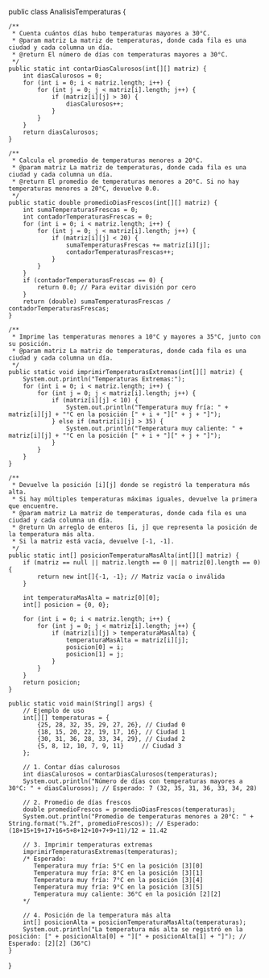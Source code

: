 public class AnalisisTemperaturas {

    /**
     * Cuenta cuántos días hubo temperaturas mayores a 30°C.
     * @param matriz La matriz de temperaturas, donde cada fila es una ciudad y cada columna un día.
     * @return El número de días con temperaturas mayores a 30°C.
     */
    public static int contarDiasCalurosos(int[][] matriz) {
        int diasCalurosos = 0;
        for (int i = 0; i < matriz.length; i++) {
            for (int j = 0; j < matriz[i].length; j++) {
                if (matriz[i][j] > 30) {
                    diasCalurosos++;
                }
            }
        }
        return diasCalurosos;
    }

    /**
     * Calcula el promedio de temperaturas menores a 20°C.
     * @param matriz La matriz de temperaturas, donde cada fila es una ciudad y cada columna un día.
     * @return El promedio de temperaturas menores a 20°C. Si no hay temperaturas menores a 20°C, devuelve 0.0.
     */
    public static double promedioDiasFrescos(int[][] matriz) {
        int sumaTemperaturasFrescas = 0;
        int contadorTemperaturasFrescas = 0;
        for (int i = 0; i < matriz.length; i++) {
            for (int j = 0; j < matriz[i].length; j++) {
                if (matriz[i][j] < 20) {
                    sumaTemperaturasFrescas += matriz[i][j];
                    contadorTemperaturasFrescas++;
                }
            }
        }
        if (contadorTemperaturasFrescas == 0) {
            return 0.0; // Para evitar división por cero
        }
        return (double) sumaTemperaturasFrescas / contadorTemperaturasFrescas;
    }

    /**
     * Imprime las temperaturas menores a 10°C y mayores a 35°C, junto con su posición.
     * @param matriz La matriz de temperaturas, donde cada fila es una ciudad y cada columna un día.
     */
    public static void imprimirTemperaturasExtremas(int[][] matriz) {
        System.out.println("Temperaturas Extremas:");
        for (int i = 0; i < matriz.length; i++) {
            for (int j = 0; j < matriz[i].length; j++) {
                if (matriz[i][j] < 10) {
                    System.out.println("Temperatura muy fría: " + matriz[i][j] + "°C en la posición [" + i + "][" + j + "]");
                } else if (matriz[i][j] > 35) {
                    System.out.println("Temperatura muy caliente: " + matriz[i][j] + "°C en la posición [" + i + "][" + j + "]");
                }
            }
        }
    }

    /**
     * Devuelve la posición [i][j] donde se registró la temperatura más alta.
     * Si hay múltiples temperaturas máximas iguales, devuelve la primera que encuentre.
     * @param matriz La matriz de temperaturas, donde cada fila es una ciudad y cada columna un día.
     * @return Un arreglo de enteros [i, j] que representa la posición de la temperatura más alta.
     * Si la matriz está vacía, devuelve [-1, -1].
     */
    public static int[] posicionTemperaturaMasAlta(int[][] matriz) {
        if (matriz == null || matriz.length == 0 || matriz[0].length == 0) {
            return new int[]{-1, -1}; // Matriz vacía o inválida
        }

        int temperaturaMasAlta = matriz[0][0];
        int[] posicion = {0, 0};

        for (int i = 0; i < matriz.length; i++) {
            for (int j = 0; j < matriz[i].length; j++) {
                if (matriz[i][j] > temperaturaMasAlta) {
                    temperaturaMasAlta = matriz[i][j];
                    posicion[0] = i;
                    posicion[1] = j;
                }
            }
        }
        return posicion;
    }

    public static void main(String[] args) {
        // Ejemplo de uso
        int[][] temperaturas = {
            {25, 28, 32, 35, 29, 27, 26}, // Ciudad 0
            {18, 15, 20, 22, 19, 17, 16}, // Ciudad 1
            {30, 31, 36, 28, 33, 34, 29}, // Ciudad 2
            {5, 8, 12, 10, 7, 9, 11}     // Ciudad 3
        };

        // 1. Contar días calurosos
        int diasCalurosos = contarDiasCalurosos(temperaturas);
        System.out.println("Número de días con temperaturas mayores a 30°C: " + diasCalurosos); // Esperado: 7 (32, 35, 31, 36, 33, 34, 28)

        // 2. Promedio de días frescos
        double promedioFrescos = promedioDiasFrescos(temperaturas);
        System.out.println("Promedio de temperaturas menores a 20°C: " + String.format("%.2f", promedioFrescos)); // Esperado: (18+15+19+17+16+5+8+12+10+7+9+11)/12 = 11.42

        // 3. Imprimir temperaturas extremas
        imprimirTemperaturasExtremas(temperaturas);
        /* Esperado:
           Temperatura muy fría: 5°C en la posición [3][0]
           Temperatura muy fría: 8°C en la posición [3][1]
           Temperatura muy fría: 7°C en la posición [3][4]
           Temperatura muy fría: 9°C en la posición [3][5]
           Temperatura muy caliente: 36°C en la posición [2][2]
        */

        // 4. Posición de la temperatura más alta
        int[] posicionAlta = posicionTemperaturaMasAlta(temperaturas);
        System.out.println("La temperatura más alta se registró en la posición: [" + posicionAlta[0] + "][" + posicionAlta[1] + "]"); // Esperado: [2][2] (36°C)
    }
}